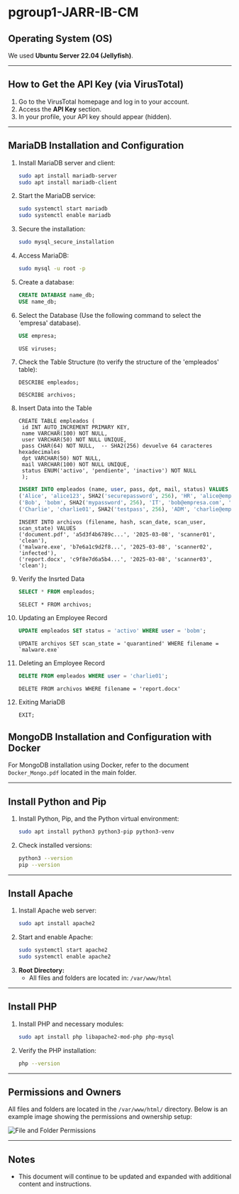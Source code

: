 # **pgroup1-JARR-IB-CM**

## **Operating System (OS)**

We used **Ubuntu Server 22.04 (Jellyfish)**.

---

## **How to Get the API Key (via VirusTotal)**

1. Go to the VirusTotal homepage and log in to your account.
2. Access the **API Key** section.
3. In your profile, your API key should appear (hidden).

---

## **MariaDB Installation and Configuration**

1. Install MariaDB server and client:
   ```bash
   sudo apt install mariadb-server
   sudo apt install mariadb-client
   ```
2. Start the MariaDB service:
   ```bash
   sudo systemctl start mariadb
   sudo systemctl enable mariadb
   ```
3. Secure the installation:
   ```bash
   sudo mysql_secure_installation
   ```
4. Access MariaDB:
   ```bash
   sudo mysql -u root -p
   ```
5. Create a database:
   ```sql
   CREATE DATABASE name_db;
   USE name_db;
   ```
6. Select the Database (Use the following command to select the 'empresa' database).
   ```sql
   USE empresa;
   ```
   ```
   USE viruses;
   ```
7. Check the Table Structure (to verify the structure of the 'empleados' table):
   ```sql
   DESCRIBE empleados;
   ```
   ```
   DESCRIBE archivos;
   ```
8. Insert Data into the Table
   ```
   CREATE TABLE empleados (
    id INT AUTO_INCREMENT PRIMARY KEY,
    name VARCHAR(100) NOT NULL,
    user VARCHAR(50) NOT NULL UNIQUE,
    pass CHAR(64) NOT NULL,  -- SHA2(256) devuelve 64 caracteres hexadecimales
    dpt VARCHAR(50) NOT NULL,
    mail VARCHAR(100) NOT NULL UNIQUE,
    status ENUM('activo', 'pendiente', 'inactivo') NOT NULL
    );
   ```

   ```sql
   INSERT INTO empleados (name, user, pass, dpt, mail, status) VALUES
   ('Alice', 'alice123', SHA2('securepassword', 256), 'HR', 'alice@empresa.com', 'activo'),
   ('Bob', 'bobm', SHA2('mypassword', 256), 'IT', 'bob@empresa.com', 'pendiente'),
   ('Charlie', 'charlie01', SHA2('testpass', 256), 'ADM', 'charlie@empresa.com', 'inactivo');
   ```
   ```
   INSERT INTO archivos (filename, hash, scan_date, scan_user, scan_state) VALUES
   ('document.pdf', 'a5d3f4b6789c...', '2025-03-08', 'scanner01', 'clean'),
   ('malware.exe', 'b7e6a1c9d2f8...', '2025-03-08', 'scanner02', 'infected'),
   ('report.docx', 'c9f8e7d6a5b4...', '2025-03-08', 'scanner03', 'clean');
   ```
10. Verify the Insrted Data
    ```sql
    SELECT * FROM empleados;
    ```
    ```
    SELECT * FROM archivos;
    ```
11. Updating an Employee Record
    ```sql
    UPDATE empleados SET status = 'activo' WHERE user = 'bobm';
    ```
    ```
    UPDATE archivos SET scan_state = 'quarantined' WHERE filename = `malware.exe`
    ```
12. Deleting an Employee Record
    ```sql
    DELETE FROM empleados WHERE user = 'charlie01';
    ```
    ```
    DELETE FROM archivos WHERE filename = 'report.docx'
    ```
13. Exiting MariaDB
    ```sql
    EXIT;
    ```
## **MongoDB Installation and Configuration with Docker**

For MongoDB installation using Docker, refer to the document `Docker_Mongo.pdf` located in the main folder.

---

## **Install Python and Pip**

1. Install Python, Pip, and the Python virtual environment:
   ```bash
   sudo apt install python3 python3-pip python3-venv
   ```
2. Check installed versions:
   ```bash
   python3 --version
   pip --version
   ```

---

## **Install Apache**

1. Install Apache web server:
   ```bash
   sudo apt install apache2
   ```
2. Start and enable Apache:
   ```bash
   sudo systemctl start apache2
   sudo systemctl enable apache2
   ```
3. **Root Directory:**
   - All files and folders are located in: `/var/www/html`

---

## **Install PHP**

1. Install PHP and necessary modules:
   ```bash
   sudo apt install php libapache2-mod-php php-mysql
   ```
2. Verify the PHP installation:
   ```bash
   php --version
   ```

---

## **Permissions and Owners**

All files and folders are located in the `/var/www/html/` directory. Below is an example image showing the permissions and ownership setup:

![File and Folder Permissions](https://github.com/user-attachments/assets/eab73461-dff7-4ee1-9774-84c339392c10)

---

## **Notes**

- This document will continue to be updated and expanded with additional content and instructions.

